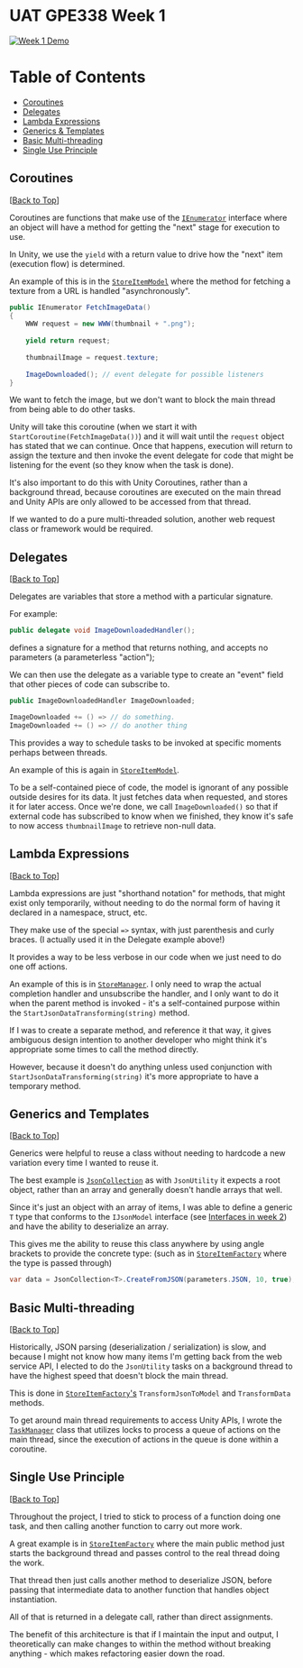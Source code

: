 # UAT GPE338 Week 1

[![Week 1 Demo](https://i.ytimg.com/vi/4-327CQCg0I/hqdefault.jpg)](https://youtu.be/4-327CQCg0I)

# Table of Contents
<!-- START doctoc generated TOC please keep comment here to allow auto update -->
<!-- DON'T EDIT THIS SECTION, INSTEAD RE-RUN doctoc TO UPDATE -->

- [Coroutines](#coroutines)
- [Delegates](#delegates)
- [Lambda Expressions](#lambda-expressions)
- [Generics & Templates](#generics-and-templates)
- [Basic Multi-threading](#basic-multi-threading)
- [Single Use Principle](#single-use-principle)

<!-- END doctoc generated TOC please keep comment here to allow auto update -->

## Coroutines
[[Back to Top](#table-of-contents)]

Coroutines are functions that make use of the [`IEnumerator`](https://msdn.microsoft.com/en-us/library/system.collections.ienumerator(v=vs.110).aspx)
 interface where an object will have a method for getting the "next" stage for execution to use.

In Unity, we use the `yield` with a return value to drive how the "next" item (execution flow) is determined.

An example of this is in the [`StoreItemModel`](../Harris.Nathan_Week1/Assets/Scripts/Models/StoreItemModel.cs#L42) where the method for fetching a texture from a URL is handled "asynchronously".

```csharp
public IEnumerator FetchImageData()
{
    WWW request = new WWW(thumbnail + ".png");
    
    yield return request;
    
    thumbnailImage = request.texture;
    
    ImageDownloaded(); // event delegate for possible listeners
}
```

We want to fetch the image, but we don't want to block the main thread from being able to do other tasks.

Unity will take this coroutine (when we start it with `StartCoroutine(FetchImageData())`) and it will wait until
the `request` object has stated that we can continue. Once that happens, execution will return to assign the texture
and then invoke the event delegate for code that might be listening for the event (so they know when the task is done).

It's also important to do this with Unity Coroutines, rather than a background thread, because coroutines are executed on the main thread
and Unity APIs are only allowed to be accessed from that thread.

If we wanted to do a pure multi-threaded solution, another web request class or framework would be required.

## Delegates
[[Back to Top](#table-of-contents)]

Delegates are variables that store a method with a particular signature.

For example:
```csharp
public delegate void ImageDownloadedHandler();
```

defines a signature for a method that returns nothing, and accepts no parameters (a parameterless "action");

We can then use the delegate as a variable type to create an "event" field that other pieces of code can subscribe to.

```csharp
public ImageDownloadedHandler ImageDownloaded;

ImageDownloaded += () => // do something.
ImageDownloaded += () => // do another thing
```

This provides a way to schedule tasks to be invoked at specific moments perhaps between threads.

An example of this is again in [`StoreItemModel`](../Harris.Nathan_Week1/Assets/Scripts/Models/StoreItemModel.cs).

To be a self-contained piece of code, the model is ignorant of any possible outside desires for its data. It just fetches
data when requested, and stores it for later access. Once we're done, we call `ImageDownloaded()` so that if external
code has subscribed to know when we finished, they know it's safe to now access `thumbnailImage` to retrieve non-null data.

## Lambda Expressions
[[Back to Top](#table-of-contents)]

Lambda expressions are just "shorthand notation" for methods, that might exist only temporarily, without needing to do
 the normal form of having it declared in a namespace, struct, etc.

They make use of the special `=>` syntax, with just parenthesis and curly braces. (I actually used it in the Delegate example above!)

It provides a way to be less verbose in our code when we just need to do one off actions.

An example of this is in [`StoreManager`](../Harris.Nathan_Week1/Assets/Scripts/UI/Store/StoreManager.cs#L49). I only need
to wrap the actual completion handler and unsubscribe the handler, and I only want to do it when the parent method is
 invoked - it's a self-contained purpose within the `StartJsonDataTransforming(string)` method.

If I was to create a separate method, and reference it that way, it gives ambiguous design intention to another developer
 who might think it's appropriate some times to call the method directly.

However, because it doesn't do anything unless used conjunction with `StartJsonDataTransforming(string)` it's more
 appropriate to have a temporary method.

## Generics and Templates
[[Back to Top](#table-of-contents)]

Generics were helpful to reuse a class without needing to hardcode a new variation every time I wanted to reuse it.

The best example is [`JsonCollection`](../Harris.Nathan_Week1/Assets/Scripts/Models/JsonCollection.cs) as with `JsonUtility` it expects
a root object, rather than an array and generally doesn't handle arrays that well.

Since it's just an object with an array of items, I was able to define a generic `T` type that conforms to the `IJsonModel`
 interface (see [Interfaces in week 2](./Week2.md#interfaces)) and have the ability to deserialize an array.
 
This gives me the ability to reuse this class anywhere by using angle brackets to provide the concrete type:
 (such as in [`StoreItemFactory`](../Harris.Nathan_Week1/Assets/Scripts/Models/StoreItemFactory.cs#L77) where the type is passed through)

```csharp
var data = JsonCollection<T>.CreateFromJSON(parameters.JSON, 10, true);
```

## Basic Multi-threading
[[Back to Top](#table-of-contents)]

Historically, JSON parsing (deserialization / serialization) is slow, and because I might not know how many items I'm getting back
from the web service API, I elected to do the `JsonUtility` tasks on a background thread to have the highest speed that doesn't
block the main thread.

This is done in [`StoreItemFactory`'s](../Harris.Nathan_Week1/Assets/Scripts/Models/StoreItemFactory.cs) 
`TransformJsonToModel` and `TransformData` methods.

To get around main thread requirements to access Unity APIs, I wrote the [`TaskManager`](../Harris.Nathan_Week1/Assets/Scripts/TaskManager.cs)
 class that utilizes locks to process a queue of actions on the main thread, since the execution of actions in the queue
 is done within a coroutine.

## Single Use Principle
[[Back to Top](#table-of-contents)]

Throughout the project, I tried to stick to process of a function doing one task, and then calling another function to carry out more work.

A great example is in [`StoreItemFactory`](../Harris.Nathan_Week1/Assets/Scripts/Models/StoreItemFactory.cs) where the main public method
just starts the background thread and passes control to the real thread doing the work.

That thread then just calls another method to deserialize JSON, before passing that intermediate data to another function that handles
object instantiation.

All of that is returned in a delegate call, rather than direct assignments.

The benefit of this architecture is that if I maintain the input and output, I theoretically can make changes to within the method
without breaking anything - which makes refactoring easier down the road.

